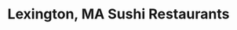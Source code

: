 ---
layout: city
title: Lexington, MA Sushi Restaurants
permalink: /massachusetts/lexington/
stateAbbr: MA
stateName: Massachusetts
cityName: Lexington
---